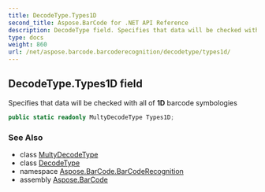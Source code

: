 ```yaml
---
title: DecodeType.Types1D
second_title: Aspose.BarCode for .NET API Reference
description: DecodeType field. Specifies that data will be checked with all of 1D barcode symbologies
type: docs
weight: 860
url: /net/aspose.barcode.barcoderecognition/decodetype/types1d/
---
```

## DecodeType.Types1D field

Specifies that data will be checked with all of **1D** barcode symbologies

```csharp
public static readonly MultyDecodeType Types1D;
```

### See Also

* class [MultyDecodeType](../../multydecodetype/)
* class [DecodeType](../)
* namespace [Aspose.BarCode.BarCodeRecognition](../../../aspose.barcode.barcoderecognition/)
* assembly [Aspose.BarCode](../../../)


